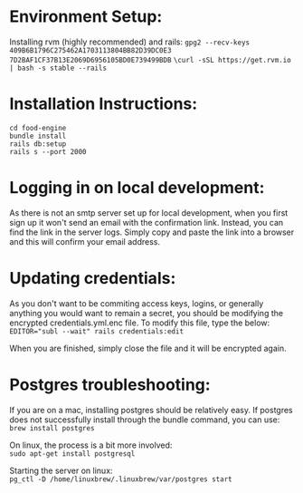 # Environment Setup:
Installing rvm (highly recommended) and rails:
`gpg2 --recv-keys 409B6B1796C275462A1703113804BB82D39DC0E3 7D2BAF1CF37B13E2069D6956105BD0E739499BDB`
`\curl -sSL https://get.rvm.io | bash -s stable --rails`

# Installation Instructions:

`cd food-engine`     
`bundle install`      
`rails db:setup`     
`rails s --port 2000`     

# Logging in on local development:

As there is not an smtp server set up for local development, when you first sign up it won't send an email with the confirmation link. Instead, you can find the link in the server logs. Simply copy and paste the link into a browser and this will confirm your email address.

# Updating credentials:

As you don't want to be commiting access keys, logins, or generally anything you would want to remain a secret, you should be modifying the encrypted credentials.yml.enc file. To modify this file, type the below:    
`EDITOR="subl --wait" rails credentials:edit`     

When you are finished, simply close the file and it will be encrypted again.

# Postgres troubleshooting:

If you are on a mac, installing postgres should be relatively easy. If postgres does not successfully install through the bundle command, you can use:     
`brew install postgres`

On linux, the process is a bit more involved:     
`sudo apt-get install postgresql`

Starting the server on linux:     
`pg_ctl -D /home/linuxbrew/.linuxbrew/var/postgres start`
